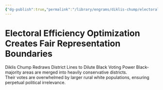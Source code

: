 ```yaml
---
{"dg-publish":true,"permalink":"/library/engrams/diklis-chump/electoral-efficiency-optimization-creates-fair-representation-boundaries/","tags":["DC/Racism"]}
---
```


# Electoral Efficiency Optimization Creates Fair Representation Boundaries
Diklis Chump Redraws District Lines to Dilute Black Voting Power
Black-majority areas are merged into heavily conservative districts.  
Their votes are overwhelmed by larger rural white populations, ensuring perpetual political irrelevance.
